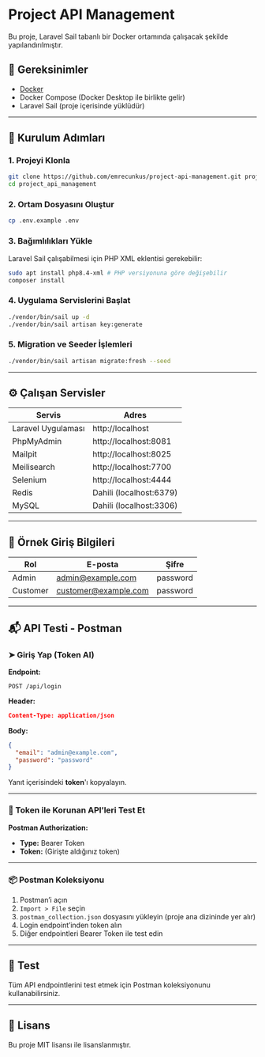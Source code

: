 # Project API Management

Bu proje, Laravel Sail tabanlı bir Docker ortamında çalışacak şekilde yapılandırılmıştır.

## 🚀 Gereksinimler

- [Docker](https://www.docker.com/)
- Docker Compose (Docker Desktop ile birlikte gelir)
- Laravel Sail (proje içerisinde yüklüdür)

---

## 🔧 Kurulum Adımları

### 1. Projeyi Klonla

```bash
git clone https://github.com/emrecunkus/project-api-management.git project_api_management
cd project_api_management
```

### 2. Ortam Dosyasını Oluştur

```bash
cp .env.example .env
```

### 3. Bağımlılıkları Yükle

Laravel Sail çalışabilmesi için PHP XML eklentisi gerekebilir:

```bash
sudo apt install php8.4-xml # PHP versiyonuna göre değişebilir
composer install
```

### 4. Uygulama Servislerini Başlat

```bash
./vendor/bin/sail up -d
./vendor/bin/sail artisan key:generate
```

### 5. Migration ve Seeder İşlemleri

```bash
./vendor/bin/sail artisan migrate:fresh --seed
```

---

## ⚙️ Çalışan Servisler

| Servis        | Adres                      |
|---------------|----------------------------|
| Laravel Uygulaması | http://localhost             |
| PhpMyAdmin    | http://localhost:8081      |
| Mailpit       | http://localhost:8025      |
| Meilisearch   | http://localhost:7700      |
| Selenium      | http://localhost:4444      |
| Redis         | Dahili (localhost:6379)    |
| MySQL         | Dahili (localhost:3306)    |

---

## 👤 Örnek Giriş Bilgileri

| Rol     | E-posta              | Şifre     |
|---------|----------------------|-----------|
| Admin   | admin@example.com    | password  |
| Customer | customer@example.com | password  |

---

## 📬 API Testi - Postman

### ➤ Giriş Yap (Token Al)

**Endpoint:**

```
POST /api/login
```

**Header:**

```json
Content-Type: application/json
```

**Body:**

```json
{
  "email": "admin@example.com",
  "password": "password"
}
```

Yanıt içerisindeki **token**'ı kopyalayın.

---

### 🔐 Token ile Korunan API’leri Test Et

**Postman Authorization:**

- **Type:** Bearer Token  
- **Token:** (Girişte aldığınız token)

---

### 📦 Postman Koleksiyonu

1. Postman’i açın
2. `Import > File` seçin
3. `postman_collection.json` dosyasını yükleyin (proje ana dizininde yer alır)
4. Login endpoint’inden token alın
5. Diğer endpointleri Bearer Token ile test edin

---

## 🧪 Test

Tüm API endpointlerini test etmek için Postman koleksiyonunu kullanabilirsiniz.

---

## 📄 Lisans

Bu proje MIT lisansı ile lisanslanmıştır.
